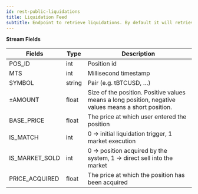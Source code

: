 ```yaml
---
id: rest-public-liquidations
title: Liquidation Feed
subtitle: Endpoint to retrieve liquidations. By default it will retrieve the most recent liquidations, but time-specific data can be retrieved using timestamps.
---
```


**Stream Fields**

Fields | Type | Description
--- | --- | ---
POS_ID |int| Position id
MTS                        | int | Millisecond timestamp
SYMBOL | string | Pair (e.g. tBTCUSD, …)
±AMOUNT | float | Size of the position. Positive values means a long position, negative values means a short position.
BASE_PRICE | float | The price at which user entered the position
IS_MATCH | int | 0 -> initial liquidation trigger, 1 market execution
IS_MARKET_SOLD |int| 0 -> position acquired by the system, 1 -> direct sell into the market
PRICE_ACQUIRED| float | The price at which the position has been acquired
